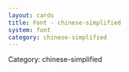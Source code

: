 ```yaml
---
layout: cards
title: Font - chinese-simplified
system: font
category: chinese-simplified
---
```

<div class="alert alert-secondary mb-4"><span class="i18n innerHTML-category">Category: </span><span class="i18n innerHTML-cat-chinese-simplified">chinese-simplified</span></div>
